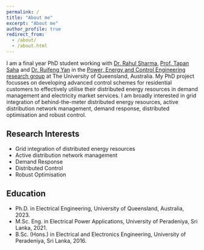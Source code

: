 ```yaml
---
permalink: /
title: "About me"
excerpt: "About me"
author_profile: true
redirect_from: 
  - /about/
  - /about.html
---
```


I am a final year PhD student working with [Dr. Rahul Sharma](https://researchers.uq.edu.au/researcher/2660), [Prof. Tapan Saha](https://researchers.uq.edu.au/researcher/83) and [Dr. Ruifeng Yan](https://researchers.uq.edu.au/researcher/2201) in the [Power, Energy and Control Engineering research group](https://www.itee.uq.edu.au/research/power-and-energy-systems) at The University of Queensland, Australia. My PhD project focusses on developing advanced control schemes for residential customers to effectively utilise their distributed energy resources in demand management and electricity market services. I am broadly interested in grid integration of behind-the-meter distributed energy resources, active distribution network management, demand response, distributed optimisation and robust control.

## Research Interests

- Grid integration of distributed energy resources
- Active distribution network management
- Demand Response
- Distributed Control
- Robust Optimisation

## Education

* Ph.D. in Electrical Engineering, University of Queensland, Australia, 2023.
* M.Sc. Eng. in Electrical Power Applications, University of Peradeniya, Sri Lanka, 2021.
* B.Sc. (Hons.) in Electrical and Electronics Engineering, University of Peradeniya, Sri Lanka, 2016.


